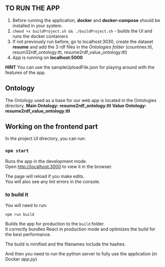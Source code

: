 ## TO RUN THE APP

1. Before running the application, **docker** and **docker-compose** should be installed in your system.
2. `chmod +x buildProject.sh && ./buildProject.sh` - builds the UI and runs the docker containers
3. If not previously run before, go to localhost:3030, create the dataset **resume** and add the 3 rdf files in the *Ontologies folder* (countries.ttl, resum32rdf_ontology.ttl, resume2rdf_value_ontology.ttl)
4. App is running on **localhost:5000**

**HINT**
You can use the sampleUploadFile.json for playing around with the features of the app.

## Ontology

The Ontology used as a base for our web app is located in the Ontologies directory. 
**Main Ontology: resume2rdf_ontology.ttl**
**Value Ontology: resume2rdf_value_ontology.ttl**

## Working on the frontend part

In the project UI directory, you can run:

### `npm start`

Runs the app in the development mode.<br>
Open [http://localhost:3000](http://localhost:3000) to view it in the browser.

The page will reload if you make edits.<br>
You will also see any lint errors in the console.

### to build it 

You will need to run:

`npm run build`

Builds the app for production to the `build` folder.<br>
It correctly bundles React in production mode and optimizes the build for the best performance.

The build is minified and the filenames include the hashes.<br>

And then you need to run the python server to fully use the application (in Docker *app.py*)